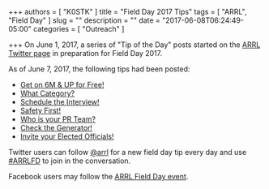 +++
authors = [ "K0STK" ]
title = "Field Day 2017 Tips"
tags = [ "ARRL", "Field Day" ]
slug = ""
description = ""
date = "2017-06-08T06:24:49-05:00"
categories = [ "Outreach" ]

+++
On June 1, 2017, a series of "Tip of the Day" posts started on the
[ARRL Twitter page](https://twitter.com/arrl) in
preparation for Field Day 2017.

As of June 7, 2017, the following tips had been posted:
<!--more-->

* [Get on 6M & UP for Free!](https://twitter.com/arrl/status/872423114419863552)
* [What Category?](https://twitter.com/arrl/status/872139252687151104)
* [Schedule the Interview!](https://twitter.com/arrl/status/871705011130175489)
* [Safety First!](https://twitter.com/arrl/status/871335886880993283)
* [Who is your PR Team?](https://twitter.com/arrl/status/870973487107768320)
* [Check the Generator!](https://twitter.com/arrl/status/870629743955148800)
* [Invite your Elected Officials!](https://twitter.com/arrl/status/870350248761339904)

Twitter users can follow [@arrl](https://twitter.com/arrl) for a new field day tip every day and use [#ARRLFD](https://twitter.com/hashtag/ARRLFD) to join in the conversation.

Facebook users may follow the [ARRL Field Day event](https://www.facebook.com/events/1753742661610196/?acontext=%7B%22source%22%3A5%2C%22page_id_source%22%3A20069212407%2C%22action_history%22%3A%5B%7B%22surface%22%3A%22page%22%2C%22mechanism%22%3A%22main_list%22%2C%22extra_data%22%3A%22%7B%5C%22page_id%5C%22%3A20069212407%2C%5C%22tour_id%5C%22%3Anull%7D%22%7D%5D%2C%22has_source%22%3Atrue%7D).


